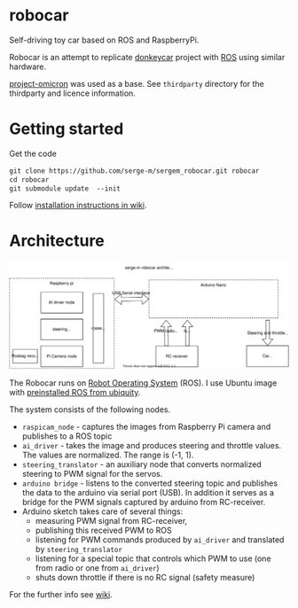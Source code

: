 # robocar

Self-driving toy car based on ROS and RaspberryPi.

Robocar is an attempt to replicate [donkeycar](https://www.donkeycar.com/) project with [ROS](https://www.ros.org/) using similar hardware.

[project-omicron](https://github.com/project-omicron/robocar) was used as a base. See `thirdparty` directory for the thirdparty and licence information.



# Getting started

Get the code
```
git clone https://github.com/serge-m/sergem_robocar.git robocar
cd robocar
git submodule update  --init
```

Follow [installation instructions in wiki](https://github.com/serge-m/sergem_robocar/wiki).



# Architecture

![serge-m robocar architecture](/doc/img/sergem-robocar-diagram.svg)

The Robocar runs on [Robot Operating System](https://www.ros.org/) (ROS).
I use Ubuntu image with [preinstalled ROS from ubiquity](https://downloads.ubiquityrobotics.com/pi.html).

The system consists of the following nodes.
* `raspicam_node` - captures the images from Raspberry Pi camera and publishes to a ROS topic
* `ai_driver` - takes the image and produces steering and throttle values. The values are normalized. The range is (-1, 1).
* `steering_translator` - an auxiliary node that converts normalized steering to PWM signal for the servos.
* `arduino bridge` - listens to the converted steering topic and publishes the data to the arduino via serial port (USB). In addition it serves as a bridge for the PWM signals captured by arduino from RC-receiver.
* Arduino sketch takes care of several things:
    * measuring PWM signal from RC-receiver,
    * publishing this received PWM to ROS
    * listening for PWM commands produced by `ai_driver` and translated by `steering_translator`
    * listening for a special topic that controls which PWM to use (one from radio or one from `ai_driver`)
    * shuts down throttle if there is no RC signal (safety measure)

For the further info see [wiki](https://github.com/serge-m/sergem_robocar/wiki).
